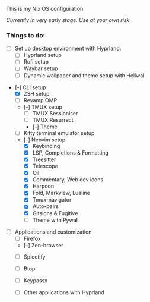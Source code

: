 This is my Nix OS configuration

_Currently in very early stage. Use at your own risk_

### Things to do:

- [ ] Set up desktop environment with Hyprland:
    - [ ] Hyprland setup
    - [ ] Rofi setup
    - [ ] Waybar setup
    - [ ] Dynamic wallpaper and theme setup with Hellwal
- [-] CLI setup
    - [x] ZSH setup
    - [ ] Revamp OMP
    - [-] TMUX setup
        - [ ] TMUX Sessioniser
        - [ ] TMUX Resurrect
        - [-] Theme
    - [ ] Kitty terminal emulator setup
    - [-] Neovim setup
        - [x] Keybinding
        - [x] LSP, Completions & Formatting
        - [x] Treesitter
        - [x] Telescope
        - [x] Oil
        - [x] Commentary, Web dev icons
        - [x] Harpoon
        - [x] Fold, Markview, Lualine
        - [x] Tmux-navigator
        - [x] Auto-pairs
        - [x] Gitsigns & Fugitive
        - [ ] Theme with Pywal
- [ ] Applications and customization
    - [ ] Firefox
    - [-] Zen-browser
    - [ ] Spicetify
    - [ ] Btop
    - [ ] Keypassx
    - [ ] Other applications with Hyprland

